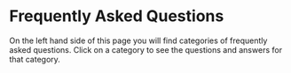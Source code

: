 # Frequently Asked Questions

On the left hand side of this page you will find categories of frequently asked questions. Click on a category to see the questions and answers for that category.